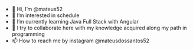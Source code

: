 - 👋 Hi, I’m @mateus52
- 👀 I’m interested in schedule
- 🌱 I’m currently learning Java Full Stack with Angular
- 💞️ I try to collaborate here with my knowledge acquired along my path in programming
- 📫 How to reach me by instagram @mateusdossantos52

<!---
mateus52/mateus52 is a ✨ special ✨ repository because its `README.md` (this file) appears on your GitHub profile.
You can click the Preview link to take a look at your changes.
--->

